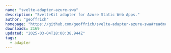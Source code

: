 ```yaml
---
name: "svelte-adapter-azure-swa"
description: "SvelteKit adapter for Azure Static Web Apps."
author: "geoffrich"
homepage: "https://github.com/geoffrich/svelte-adapter-azure-swa#readme"
downloads: 2169
updated: "2025-03-04T18:00:38.944Z"
tags: 
  - adapter
---
```

